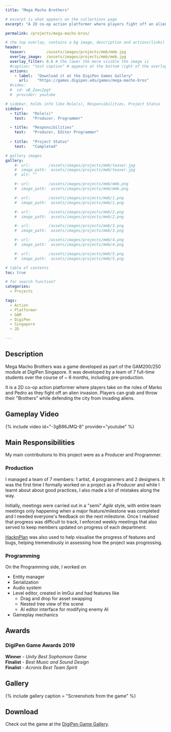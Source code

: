 ```yaml
---
title: "Mega Macho Brothers"

# excerpt is what appears on the collections page
excerpt: "A 2D co-op action platformer where players fight off an alien invasion."

permalink: /projects/mega-macho-bros/

# the top overlay, contains a bg image, description and actions(links)
header:
  teaser:         /assets/images/projects/mmb/mmb.jpg
  overlay_image:  /assets/images/projects/mmb/mmb.jpg
  overlay_filter: 0.6 # the lower the more visible the image is
  #caption: "test caption" # appears at the bottom right of the overlay
  actions:
    - label:  "Download it at the DigiPen Games Gallery"
      url:    "https://games.digipen.edu/games/mega-macho-bros"
  #video:
  #  id: oB_Zaoc2pgY
  #  provider: youtube

# sidebar, holds info like Role(s), Responsibilities, Project Status
sidebar:
  - title:  "Role(s)"
    text:   "Producer, Programmer"

  - title:  "Responsibilities"
    text:   "Producer, Editor Programmer"
    
  - title:  "Project Status"
    text:   "Completed"

# gallery images
gallery:
    #- url:        /assets/images/projects/mmb/teaser.jpg
    #  image_path:  assets/images/projects/mmb/teaser.jpg
    #  alt: ""

    #- url:        /assets/images/projects/mmb/mmb.png
    #  image_path:  assets/images/projects/mmb/mmb.png

    #- url:        /assets/images/projects/mmb/1.png
    #  image_path:  assets/images/projects/mmb/1.png

    #- url:        /assets/images/projects/mmb/2.png
    #  image_path:  assets/images/projects/mmb/2.png

    #- url:        /assets/images/projects/mmb/3.png
    #  image_path:  assets/images/projects/mmb/3.png

    #- url:        /assets/images/projects/mmb/4.png
    #  image_path:  assets/images/projects/mmb/4.png

    #- url:        /assets/images/projects/mmb/5.png
    #  image_path:  assets/images/projects/mmb/5.png

# table of contents
toc: true

# for search function?
categories:
  - Projects

tags:
  - Action
  - Platformer
  - GAM
  - DigiPen
  - Singapore
  - 2D

---
```


## Description

Mega Macho Brothers was a game developed as part of the GAM200/250 module at DigiPen Singapore. It was developed by a team of 7 full-time students over the course of ~ 6 months, including pre-production.

It is a 2D co-op action platformer where players take on the roles of Marko and Pedro as they fight off an alien invasion. Players can grab and throw their "Brothers" while defending the city from invading aliens.

## Gameplay Video

{% include video id="-3gB86JMQ-8" provider="youtube" %}

## Main Responsibilities

My main contributions to this project were as a Producer and Programmer.  

### Production

I managed a team of 7 members: 1 artist, 4 programmers and 2 designers. It was the first time I formally worked on a project as a Producer and while I learnt about about good practices, I also made a lot of mistakes along the way.

Initially, meetings were carried out in a "semi" *Agile* style, with entire team meetings only happening when a major feature/milestone was completed and I needed everyone's feedback on the next milestone. Once I realised that progress was difficult to track, I enforced weekly meetings that also served to keep members updated on progress of each department.

[HacknPlan](https://hacknplan.com/) was also used to help visualise the progress of features and bugs, helping tremendously in assessing how the project was progressing.

### Programming

On the Programming side, I worked on
- Entity manager
- Serialization
- Audio system
- Level editor, created in ImGui and had features like
    - Drag and drop for asset swapping
    - Nested tree view of the scene
    - AI editor interface for modifying enemy AI
- Gameplay mechanics

## Awards

### DigiPen Game Awards 2019

**Winner** - *Unity Best Sophomore Game*   
**Finalist** - *Best Music and Sound Design*   
**Finalist** - *Acronis Best Team Spirit* 

## Gallery

{% include gallery caption = "Screenshots from the game" %}

## Download

Check out the game at the [DigiPen Game Gallery](https://games.digipen.edu/games/mega-macho-bros).
